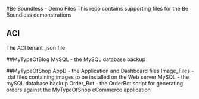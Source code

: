 #Be Boundless - Demo Files
This repo contains supporting files for the Be Boundless demonstrations
## ACI
The ACI tenant .json file

##MyTypeOfBlog
MySQL - the MySQL database backup

##MyTypeOfShop
AppD - the Application and Dashboard files
Image_Files - .dat files containing images to be installed on the Web server
MySQL - the mySQL database backup
Order_Bot - the OrderBot script for generating orders against the MyTypeOfShop eCommerce application
